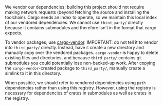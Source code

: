 We vendor our dependencies; building this project should not require making
network requests (beyond fetching the source and installing the toolchain).
Cargo needs an index to operate, so we maintain this local index of our vendored
dependencies. We cannot use `third_party/` directly because it contains
submodules and therefore isn't in the format that cargo expects.

To vendor packages, use
[cargo-vendor](https://github.com/alexcrichton/cargo-vendor). IMPORTANT: do not
tell it to vendor into `third_party/` directly. Instead, have it create a new
directory and manually copy over the vendored packages. `cargo-vendor` is happy
to delete existing files and directories, and because `third_party/` contains
git submodules you could potentially lose non-backed-up work. After copying the
`cargo-vendor`-created package to `third_party/`, manually create a simlink to
it in this directory.

When possible, we should refer to vendored dependencies using `path`
dependencies rather than using this registry. However, using the registry is
necessary for dependencies of crates in submodules as well as crates in the
registry.
